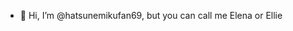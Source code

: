 - 👋 Hi, I’m @hatsunemikufan69, but you can call me Elena or Ellie

<!---
hatsunemikufan69/hatsunemikufan69 is a ✨ special ✨ repository because its `README.md` (this file) appears on your GitHub profile.
You can click the Preview link to take a look at your changes.
--->
